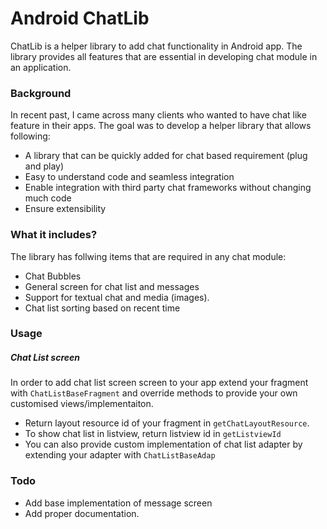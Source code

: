 # Android ChatLib
ChatLib is a helper library to add chat functionality in Android app. The library provides all features that are essential in developing chat module in an application.

### Background
In recent past, I came across many clients who wanted to have chat like feature in their apps. The goal was to develop a helper library that allows following:
- A library that can be quickly added for chat based requirement (plug and play)
- Easy to understand code and seamless integration
- Enable integration with third party chat frameworks without changing much code
- Ensure extensibility

### What it includes?
The library has follwing items that are required in any chat module:
  - Chat Bubbles
  - General screen for chat list and messages
  - Support for textual chat and media (images).
  - Chat list sorting based on recent time

### Usage
##### Chat List screen
In order to add chat list screen screen to your app extend your fragment with `ChatListBaseFragment` and override methods to provide your own customised views/implementaiton.
  - Return layout resource id of your fragment in `getChatLayoutResource`.
  - To show chat list in listview, return listview id in `getListviewId`
  - You can also provide custom implementation of chat list adapter by extending your adapter with `ChatListBaseAdap`

### Todo
 - Add base implementation of message screen
 - Add proper documentation.




